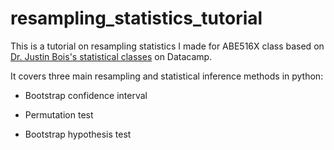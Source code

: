 # resampling_statistics_tutorial

This is a tutorial on resampling statistics I made for ABE516X class based on [Dr. Justin Bois's statistical classes](https://www.datacamp.com/instructors/bois) on Datacamp. 

It covers three main resampling and statistical inference methods in python:

- Bootstrap confidence interval

- Permutation test

- Bootstrap hypothesis test
